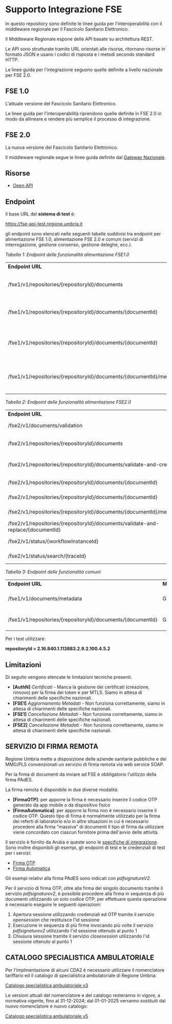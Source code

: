 # Supporto Integrazione FSE
In questo repository sono definite le linee guida per l'interoperabilità con il middleware regionale
per il Fascicolo Sanitario Elettronico.

Il Middleware Regionale espone delle API basate su architettura REST.

Le API sono strutturate tramite URL orientati alle risorse, ritornano risorse in formato JSON e usano i codici di risposta e i metodi secondo standard HTTP.

Le linee guida per l'integrazione seguono quelle definite a livello nazionale per FSE 2.0.

## FSE 1.0
L'attuale versione del Fascicolo Sanitario Elettronico.

Le linee guida per l'interoperabilità riprendono quelle definite in FSE 2.0 in modo da allineare e rendere più semplice il processo di integrazione.

## FSE 2.0
La nuova versione del Fascicolo Sanitario Elettronico.

Il middleware regionale segue le linee guida definite dal [Gateway Nazionale](https://github.com/ministero-salute/it-fse-support/tree/main/doc/integrazione-gateway).

## Risorse
* [Open API](./openapi)

## Endpoint
Il base URL del **sistema di test** è:

  https://fse-api-test.regione.umbria.it

gli endpoint sono elencati nelle seguenti tabelle suddivisi tra endpoint per alimentazione FSE 1.0, alimentazione FSE 2.0 e comuni (servizi di interrogazione, gestione consenso, gestione deleghe, ecc.).


_Tabella 1: Endpoint delle funzionalità alimentazione FSE1.0_

<table>
  <tr>
   <td><strong>Endpoint URL</strong>
   </td>
   <td><strong>Metodo</strong>
   </td>
   <td><strong>Funzionalità</strong>
   </td>
  </tr>
  <tr>
   <td>/fse1/v1/repositories/{repositoryId}/documents</td>
   <td>POST</td>
   <td>Pubblica un documento nel circuito FSE 1.0</td>
  </tr>
  <tr>
   <td>/fse1/v1/repositories/{repositoryId}/documents/{documentId}</td>
   <td>DELETE</td>
   <td>Elimina un documento e i relativi metadati</td>
  </tr>
  <tr>
   <td>/fse1/v1/repositories/{repositoryId}/documents/{documentId}</td>
   <td>PUT</td>
   <td>Sostituisce un documento nel circuito FSE 1.0</td>
  </tr>
  <tr>
   <td>/fse1/v1/repositories/{repositoryId}/documents/{documentId}/metadata</td>
   <td>PUT</td>
   <td>Aggiorna i metadati del documento nel circuito FSE 1.0</td>
  </tr>
</table>


_Tabella 2: Endpoint delle funzionalità alimentazione FSE2.0_

<table>
  <tr>
   <td><strong>Endpoint URL</strong>
   </td>
   <td><strong>Metodo</strong>
   </td>
   <td><strong>Funzionalità</strong>
   </td>
  </tr>
  <tr>
   <td>/fse2/v1/documents/validation</td>
   <td>POST</td>
   <td>Validazione documenti</td>
  </tr>
  <tr>
   <td>/fse2/v1/repositories/{repositoryId}/documents</td>
   <td>POST</td>
   <td>Pubblicazione creazione documenti
  </tr>
  <tr>
   <td>/fse2/v1/repositories/{repositoryId}/documents/validate-and-create</td>
   <td>POST</td>
   <td>Pubblicazione creazione documenti</td>
  </tr>
  <tr>
   <td>/fse2/v1/repositories/{repositoryId}/documents/{documentId}</td>
   <td>PUT</td>
   <td>Sostituzione documenti</td>
  </tr>
  <tr>
   <td>/fse2/v1/repositories/{repositoryId}/documents/{documentId}</td>
   <td>DELETE</td>
   <td>Elimina un Documento</td>
  </tr>
  <tr>
   <td>/fse2/v1/repositories/{repositoryId}/documents/{documentId}/metadata</td>
   <td>PUT</td>
   <td>Aggiornamento metadati</td>
  </tr>
  <tr>
   <td>/fse2/v1/repositories/{repositoryId}/documents/validate-and-replace/{documentId}</td>
   <td>PUT</td>
   <td>Sostituzione documenti</td>
  </tr>
  <tr>
   <td>/fse2/v1/status/{workflowInstanceId}</td>
   <td>GET</td>
   <td>Recupero stato transazione</td>
  </tr>
  <tr>
   <td>/fse2/v1/status/search/{traceId}</td>
   <td>GET</td>
   <td>Recupero stato transazione</td>
  </tr>
</table>


_Tabella 3: Endpoint delle funzionalità comuni_

<table>
  <tr>
   <td><strong>Endpoint URL</strong>
   </td>
   <td><strong>Metodo</strong>
   </td>
   <td><strong>Funzionalità</strong>
   </td>
  </tr>
  <tr>
   <td>/fse1/v1/documents/metadata</td>
   <td>GET</td>
   <td>Recupera i metadati dei documenti</td>
  </tr>
  <tr>
   <td>/fse1/v1/repositories/{repositoryId}/documents/{documentId}</td>
   <td>GET</td>
   <td>Recupera un documento</td>
  </tr>
</table>

Per i test utilizzare:

<strong>repositoryId = 2.16.840.1.113883.2.9.2.100.4.5.2</strong>

## Limitazioni
Di seguito vengono elencate le limitazioni tecniche presenti.

* **[AuthN]** _Certificati_ - Manca la gestione dei certificati (creazione, rinnovo) per la firma dei token e per MTLS. Siamo in attesa di chiarimenti delle specifiche nazionali.
* **[FSE1]** _Aggiornamento Metadati_ - Non funziona correttamente, siamo in attesa di chiarimenti delle specifiche nazionali.
* **[FSE1]** _Cancellazione Metadati_ - Non funziona correttamente, siamo in attesa di chiarimenti delle specifiche nazionali.
* **[FSE2]** _Cancellazione Metadati_ - Non funziona correttamente, siamo in attesa di chiarimenti delle specifiche nazionali.

## SERVIZIO DI FIRMA REMOTA
Regione Umbria mette a disposizione delle aziende sanitarie pubbliche e dei MMG/PLS convenzionati un servizio di firma remota via web service SOAP.

Per la firma di documenti da inviare ad FSE è obbligatorio l'utilizzo della firma PAdES.

La firma remota è disponibile in due diverse modalità:
* **[FirmaOTP]**: per apporre la firma è necessario inserire il codice OTP generato da app mobile o da dispositivo fisico
* **[FirmaAutomatica]**: per apporre la firma non è necessario inserire il codice OTP. Questo tipo di firma è normalmente utilizzato per la firma dei referti di laboratorio e/o in altre situazioni in cui è necessario procedere alla firma "massiva" di documenti
Il tipo di firma da utilizzare viene concordato con ciascun fornitore prima dell'avvio delle attività.

Il servizio è fornito da Aruba e queste sono le [specifiche di integrazione](/firma/manuale_arss.pdf). Sono inoltre disponibili gli esempi, gli endpoint di test e le credenziali di test per i servizi:
* [Firma OTP](/firma/FirmaRemota.pdf)
* [Firma Automatica](/firma/FirmaAutomatica.pdf)

Gli esempi relativi alla firma PAdES sono indicati con *pdfsignatureV2*.

Per il servizio di firma OTP, oltre alla firma del singolo documento tramite il servizio *pdfsignaturev2*, è possibile procedere alla firma in sequenza di più documenti utilizzando un solo codice OTP; per effettuare questa operazione è necessario eseguire le seguenti operazioni:
1. Apertura sessione utilizzando credenziali ed OTP tramite il servizio *opensession* che restituisce l'id sessione
2. Esecuzione in sequenza di più firme invocando più volte il servizio *pdfsignaturev2* utilizzando l'id sessione ottenuto al punto 1
3. Chiusura sessione tramite il servizio *closesession* utilizzando l'id sessione ottenuto al punto 1

## CATALOGO SPECIALISTICA AMBULATORIALE
Per l'implmentazione di alcuni CDA2 è necessario utilizzare il nomenclatore tariffario ed il catalogo di specialistica ambulatoriale di Regione Umbria:

[Catalogo specialistica ambulatoriale v3](/cataloghi/Catalogo_specialistica_Regione_Umbria_v3.xlsx)

Le versioni attuali del nomenclatore e del catalogo resteranno in vigore, a normativa vigente, fino al 31-12-2024; dal 01-01-2025 verranno sostituiti dal nuovo nomenclatore e nuovo catalogo:

[Catalogo specialistica ambulatoriale v5](/cataloghi/Catalogo_specialistica_Regione_Umbria_v5.xlsx)
